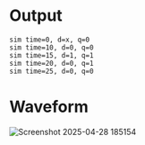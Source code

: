 # Output
```
sim time=0, d=x, q=0
sim time=10, d=0, q=0
sim time=15, d=1, q=1
sim time=20, d=0, q=1
sim time=25, d=0, q=0
```

# Waveform


![Screenshot 2025-04-28 185154](https://github.com/user-attachments/assets/b73761c1-fc1f-44c3-a1a9-01b9a006d10a)
